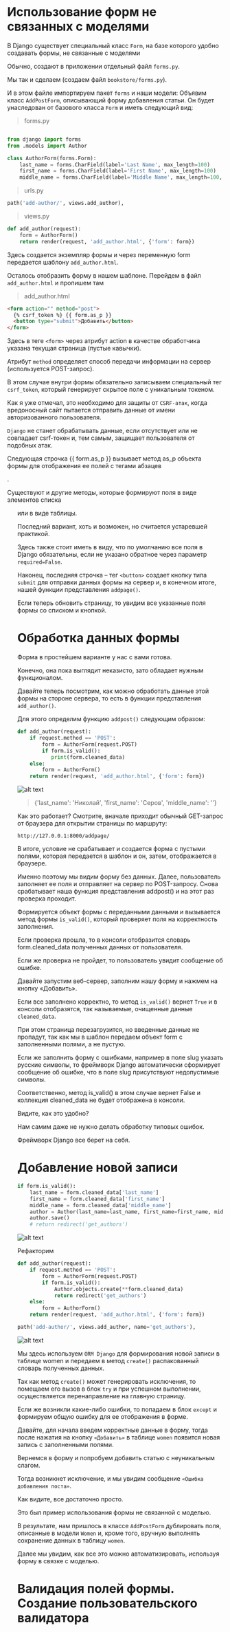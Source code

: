 # Использование форм не связанных с моделями

В Django существует специальный класс `Form`, на базе которого удобно создавать формы, не связанные с моделями

Обычно, создают в приложении отдельный файл `forms.py`. 

Мы так и сделаем (создаем файл `bookstore/forms.py`). 

И в этом файле импортируем пакет `forms` и наши модели:
Объявим класс `AddPostForm`, описывающий форму добавления статьи. 
Он будет унаследован от базового класса `Form` и иметь следующий вид:


> forms.py

```python

from django import forms
from .models import Author

class AuthorForm(forms.Form):
    last_name = forms.CharField(label='Last Name', max_length=100)
    first_name = forms.CharField(label='First Name', max_length=100)
    middle_name = forms.CharField(label='Middle Name', max_length=100, required=False)

```


> urls.py

```python
path('add-author/', views.add_author),
```



> views.py


```python
def add_author(request):
    form = AuthorForm()
    return render(request, 'add_author.html', {'form': form})

```


Здесь создается экземпляр формы и через переменную form передается шаблону `add_author.html`. 

Осталось отобразить форму в нашем шаблоне. Перейдем в файл `add_author.html` и пропишем там


> add_author.html

```html
<form action="" method="post">
  {% csrf_token %} {{ form.as_p }}
  <button type="submit">Добавить</button>
</form>
```

Здесь в теге `<form>` через атрибут action в качестве обработчика указана текущая страница (пустые кавычки). 

Атрибут `method` определяет способ передачи информации на сервер (используется POST-запрос). 

В этом случае внутри формы обязательно записываем специальный тег `csrf_token`, который генерирует скрытое поле с уникальным токеном. 

Как я уже отмечал, это необходимо для защиты от `CSRF-атак`, когда вредоносный сайт пытается отправить данные от имени авторизованного пользователя. 

`Django` не станет обрабатывать данные, если отсутствует или не совпадает csrf-токен и, тем самым, защищает пользователя от подобных атак.

Следующая строчка {{ form.as_p }} вызывает метод as_p объекта формы для отображения ее полей с тегами абзацев <p>. 

Существуют и другие методы, которые формируют поля в виде элементов списка <ul> или в виде таблицы. 

Последний вариант, хоть и возможен, но считается устаревшей практикой. 

Здесь также стоит иметь в виду, что по умолчанию все поля в Django обязательны, если не указано обратное через параметр `required=False`.

Наконец, последняя строчка – тег `<button>` создает кнопку типа `submit` для отправки данных формы на сервер и, в конечном итоге, нашей функции представления `addpage()`.

Если теперь обновить страницу, то увидим все указанные поля формы со списком и кнопкой. 


# Обработка данных формы


Форма в простейшем варианте у нас с вами готова. 

Конечно, она пока выглядит неказисто, зато обладает нужным функционалом. 

Давайте теперь посмотрим, как можно обработать данные этой формы на стороне сервера, то есть в функции представления `add_author()`.

Для этого определим функцию `addpost()` следующим образом:


```python
def add_author(request):
    if request.method == 'POST':
        form = AuthorForm(request.POST)
        if form.is_valid():
           print(form.cleaned_data)
    else:
        form = AuthorForm()
    return render(request, 'add_author.html', {'form': form})

```

![alt text](image.png)

> {'last_name': 'Николай', 'first_name': 'Серов', 'middle_name': ''}


Как это работает? Смотрите, вначале приходит обычный GET-запрос от браузера для открытии страницы по маршруту:

`http://127.0.0.1:8000/addpage/`

В итоге, условие не срабатывает и создается форма с пустыми полями, которая передается в шаблон и он, затем, отображается в браузере. 

Именно поэтому мы видим форму без данных. Далее, пользователь заполняет ее поля и отправляет на сервер по POST-запросу. Снова срабатывает наша функция представления addpost() и на этот раз проверка проходит. 

Формируется объект формы с переданными данными и вызывается метод формы `is_valid()`, который проверяет поля на корректность заполнения. 

Если проверка прошла, то в консоли отобразится словарь form.cleaned_data полученных данных от пользователя. 

Если же проверка не пройдет, то пользователь увидит сообщение об ошибке.

Давайте запустим веб-сервер, заполним нашу форму и нажмем на кнопку «Добавить». 

Если все заполнено корректно, то метод `is_valid()` вернет `True` и в консоли отобразятся, так называемые, очищенные данные `cleaned_data`. 

При этом страница перезагрузится, но введенные данные не пропадут, так как мы в шаблон передаем объект form с заполненными полями, а не пустую.

Если же заполнить форму с ошибками, например в поле slug указать русские символы, то фреймворк Django автоматически сформирует сообщение об ошибке, что в поле slug присутствуют недопустимые символы. 

Соответственно, метод is_valid() в этом случае вернет False и коллекция cleaned_data не будет отображена в консоли. 

Видите, как это удобно? 

Нам самим даже не нужно делать обработку типовых ошибок. 

Фреймворк Django все берет на себя.


# Добавление новой записи

```python
if form.is_valid():
    last_name = form.cleaned_data['last_name']
    first_name = form.cleaned_data['first_name']
    middle_name = form.cleaned_data['middle_name']
    author = Author(last_name=last_name, first_name=first_name, middle_name=middle_name)
    author.save()
    # return redirect('get_authors')
```

![alt text](image-1.png)



Рефакторим

```python
def add_author(request):
    if request.method == 'POST':
        form = AuthorForm(request.POST)
        if form.is_valid():
            Author.objects.create(**form.cleaned_data)
            return redirect('get_authors')          
    else:
        form = AuthorForm()
    return render(request, 'add_author.html', {'form': form})
```


```python
path('add-author/', views.add_author, name='get_authors'),
```

![alt text](image-2.png)

Мы здесь используем `ORM Django` для формирования новой записи в таблице women и передаем в метод `create()` распакованный словарь полученных данных. 

Так как метод `create()` может генерировать исключения, то помещаем его вызов в блок `try` и при успешном выполнении, осуществляется перенаправление на главную страницу. 

Если же возникли какие-либо ошибки, то попадаем в блок `except` и формируем общую ошибку для ее отображения в форме.

Давайте, для начала введем корректные данные в форму, тогда после нажатия на кнопку `«Добавить»` в таблице `women` появится новая запись с заполненными полями.

Вернемся в форму и попробуем добавить статью с неуникальным слагом. 

Тогда возникнет исключение, и мы увидим сообщение `«Ошибка добавления поста»`. 

Как видите, все достаточно просто.

Это был пример использования формы не связанной с моделью. 

В результате, нам пришлось в классе `AddPostForm` дублировать поля, описанные в модели `Women` и, кроме того, вручную выполнять сохранение данных в таблицу `women`. 

Далее мы увидим, как все это можно автоматизировать, используя форму в связке с моделью.

# Валидация полей формы. Создание пользовательского валидатора